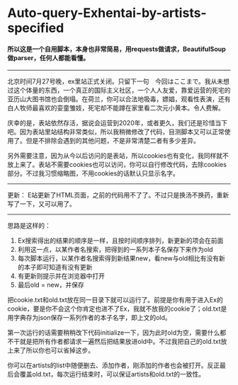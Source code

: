 # Auto-query-Exhentai-by-artists-specified
#### 所以这是一个自用脚本，本身也非常简易，用requests做请求，BeautifulSoup做parser，任何人都能看懂。

---
北京时间7月27号晚，ex里站正式关闭。只留下一句　今回はここまで。我从未想过这个体量的东西，一个真正的国际主义社区，一个人人友爱，靠爱运营的死宅的亚历山大图书馆也会倒塌。在荷兰，你可以合法地吸毒，嫖娼，观看性表演，还有白人牧师最喜欢的娈童雏妓，死宅却不能蹲在家里看二次元小黄本。令人费解。

庆幸的是，表站依然存活，据说会运营到2020年，或者更久，我们还是珍惜当下吧。因为表站里站结构非常类似，所以我稍微修改了代码，目测脚本又可以正常使用了。但是不排除会遇到的其他问题，不是非常清楚二者有多少差异。

另外需要注意，因为从今以后访问的是表站，所以cookies也有变化，我同样就不放上来了。表站不需要cookies也可以访问，你可以自行修改代码，去除cookies部分。不过我习惯缩略图，不用cookies的话默认只显示名字。

---

更新：
E站更新了HTML页面，之前的代码用不了了。不过只是换汤不换药，重新写了一下，又可以用了。



---
思路是这样的：
1. Ex搜索得出的结果的顺序是一样，且按时间顺序排列，新更新的项会在前面
2. 利用这一点，以某作者名搜索，把得到的一系列本子名保存下来作为old
3. 每次脚本运行，以某作者名搜索得到新结果new，看new与old相比有没有新的本子即可知道有没有更新
4. 有更新则提示并在浏览器中打开
5. 最后old = new，并保存

把cookie.txt和old.txt放在同一目录下就可以运行了。前提是你有用于进入Ex的cookie，要是你不会这个你肯定也进不了Ex，我就不放我的cookie了；old.txt是用字典存为json保存一系列作者的本子名字，即上文的old。

第一次运行的话需要稍稍改下代码initialize一下，因为此时old为空，需要什么都不干就是把所有作者都请求一遍然后把结果放进old中。不过我把自己的old.txt放上来了所以你也可以省掉这步。

你可以在artists的list中随便删去、添加作者，刚添加的作者也会被打开。反正最后会覆盖old.txt，每次运行结束时，可以保证artists和old.txt的一致性。
